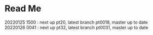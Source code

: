 # Read Me

20220125 1500 : next up pt20, latest branch pt0018, master up to date
20220126 0041 : next up pt32, latest branch pt0031, master up to date